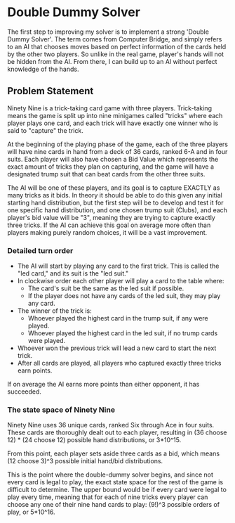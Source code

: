 # Double Dummy Solver

The first step to improving my solver is to implement a strong 'Double Dummy Solver'.
The term comes from Computer Bridge, and simply refers to an AI that chooses moves based on perfect
information of the cards held by the other two players. So unlike in the real game, player's hands will
not be hidden from the AI. From there, I can build up to an AI without perfect knowledge of the hands.

## Problem Statement

Ninety Nine is a trick-taking card game with three players. Trick-taking means the game is split up into nine
minigames called "tricks" where each player plays one card,
and each trick will have exactly one winner who is said to "capture" the trick.

At the beginning of the playing phase of the game, each of the three players will have nine cards in hand
from a deck of 36 cards, ranked 6-A and in four suits. Each player will also have chosen a Bid Value which
represents the exact amount of tricks they plan on capturing, and the game will have a designated trump
suit that can beat cards from the other three suits.

The AI will be one of these players, and its goal is to capture EXACTLY as many tricks as it bids. In theory
it should be able to do this given any initial starting hand distribution, but the first step will be to develop
and test it for one specific hand distribution, and one chosen trump suit (Clubs),
and each player's bid value will be "3", meaning they are trying to capture exactly three tricks.
If the AI can achieve this goal on average more often than players making purely
random choices, it will be a vast improvement.

### Detailed turn order

- The AI will start by playing any card to the first trick.
This is called the "led card," and its suit is the "led suit."
- In clockwise order each other player will play a card to the table where:
    - The card's suit be the same as the led suit if possible.
    - If the player does not have any cards of the led suit, they may play any card.
- The winner of the trick is:
  - Whoever played the highest card in the trump suit, if any were played.
  - Whoever played the highest card in the led suit, if no trump cards were played.
- Whoever won the previous trick will lead a new card to start the next trick.
- After all cards are played, all players who captured exactly three tricks earn points.

If on average the AI earns more points than either opponent, it has succeeded.

### The state space of Ninety Nine

Ninety Nine uses 36 unique cards, ranked Six through Ace in four suits. These cards are thoroughly
dealt out to each player, resulting in (36 choose 12) * (24 choose 12) possible hand distributions, or 3*10^15.

From this point, each player sets aside three cards as a bid, which means (12 choose 3)^3
possible initial hand/bid distributions.

This is the point where the double-dummy solver begins, and since not every card is legal to play,
the exact state space for the rest of the game is difficult to determine. The upper bound would be if
every card were legal to play every time, meaning that for each of nine tricks every player can choose any one of their
nine hand cards to play: (9!)^3 possible orders of play, or 5*10^16.
